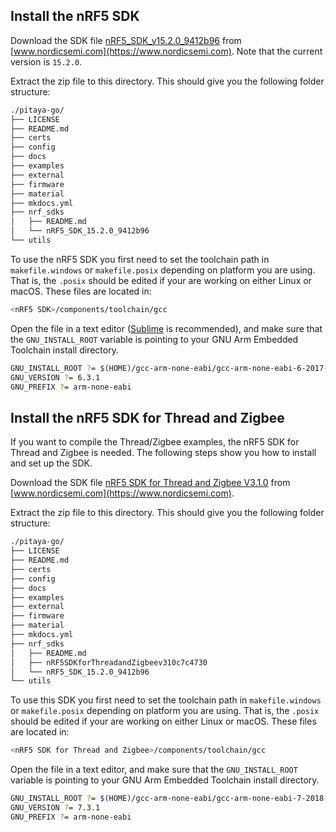 ## Install the nRF5 SDK

Download the SDK file [nRF5_SDK_v15.2.0_9412b96](https://www.nordicsemi.com/Software-and-Tools/Software/nRF5-SDK/Download#infotabs) from [www.nordicsemi.com](https://www.nordicsemi.com). Note that the current version is `15.2.0`.

Extract the zip file to this directory. This should give you the following folder structure:

``` sh
./pitaya-go/
├── LICENSE
├── README.md
├── certs
├── config
├── docs
├── examples
├── external
├── firmware
├── material
├── mkdocs.yml
├── nrf_sdks
│   ├── README.md
│   └── nRF5_SDK_15.2.0_9412b96
└── utils
```

To use the nRF5 SDK you first need to set the toolchain path in `makefile.windows` or `makefile.posix` depending on platform you are using. That is, the `.posix` should be edited if your are working on either Linux or macOS. These files are located in:

``` sh
<nRF5 SDK>/components/toolchain/gcc
```

Open the file in a text editor ([Sublime](https://www.sublimetext.com/) is recommended), and make sure that the `GNU_INSTALL_ROOT` variable is pointing to your GNU Arm Embedded Toolchain install directory.

``` sh
GNU_INSTALL_ROOT ?= $(HOME)/gcc-arm-none-eabi/gcc-arm-none-eabi-6-2017-q2-update/bin/
GNU_VERSION ?= 6.3.1
GNU_PREFIX ?= arm-none-eabi
```

## Install the nRF5 SDK for Thread and Zigbee

If you want to compile the Thread/Zigbee examples, the nRF5 SDK for Thread and Zigbee is needed. The following steps show you how to install and set up the SDK.

Download the SDK file [nRF5 SDK for Thread and Zigbee V3.1.0](https://www.nordicsemi.com/Software-and-Tools/Software/nRF5-SDK-for-Thread-and-Zigbee/Download#infotabs) from [www.nordicsemi.com](https://www.nordicsemi.com).

Extract the zip file to this directory. This should give you the following folder structure:

``` sh
./pitaya-go/
├── LICENSE
├── README.md
├── certs
├── config
├── docs
├── examples
├── external
├── firmware
├── material
├── mkdocs.yml
├── nrf_sdks
│   ├── README.md
│   ├── nRF5SDKforThreadandZigbeev310c7c4730
│   └── nRF5_SDK_15.2.0_9412b96
└── utils
```

To use this SDK you first need to set the toolchain path in `makefile.windows` or `makefile.posix` depending on platform you are using. That is, the `.posix` should be edited if your are working on either Linux or macOS. These files are located in:

``` sh
<nRF5 SDK for Thread and Zigbee>/components/toolchain/gcc
```

Open the file in a text editor, and make sure that the `GNU_INSTALL_ROOT` variable is pointing to your GNU Arm Embedded Toolchain install directory.

``` sh
GNU_INSTALL_ROOT ?= $(HOME)/gcc-arm-none-eabi/gcc-arm-none-eabi-7-2018-q2-update/bin/
GNU_VERSION ?= 7.3.1
GNU_PREFIX ?= arm-none-eabi
```

